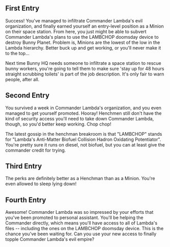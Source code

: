 ## First Entry
Success! You've managed to infiltrate Commander Lambda's evil organization, and finally earned yourself an entry-level position as a Minion on their space station. From here, you just might be able to subvert Commander Lambda's plans to use the LAMBCHOP doomsday device to destroy Bunny Planet. Problem is, Minions are the lowest of the low in the Lambda hierarchy. Better buck up and get working, or you'll never make it to the top...

Next time Bunny HQ needs someone to infiltrate a space station to rescue bunny workers, you're going to tell them to make sure 'stay up for 48 hours straight scrubbing toilets' is part of the job description. It's only fair to warn people, after all.

## Second Entry
You survived a week in Commander Lambda's organization, and you even managed to get yourself promoted. Hooray! Henchmen still don't have the kind of security access you'll need to take down Commander Lambda, though, so you'd better keep working. Chop chop!

The latest gossip in the henchman breakroom is that "LAMBCHOP" stands for "Lambda's Anti-Matter Biofuel Collision Hadron Oxidating Potentiator". You're pretty sure it runs on diesel, not biofuel, but you can at least give the commander credit for trying.

## Third Entry
The perks are definitely better as a Henchman than as a Minion. You're even allowed to sleep lying down!

## Fourth Entry
Awesome! Commander Lambda was so impressed by your efforts that you've been promoted to personal assistant. You'll be helping the Commander directly, which means you'll have access to all of Lambda's files -- including the ones on the LAMBCHOP doomsday device. This is the chance you've been waiting for. Can you use your new access to finally topple Commander Lambda's evil empire?
